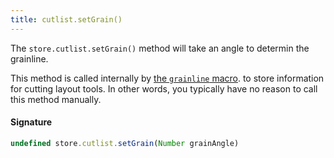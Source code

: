 ```yaml
---
title: cutlist.setGrain()
---
```


The `store.cutlist.setGrain()` method will take an angle to determin the grainline.

This method is called internally by [the `grainline` macro](/reference/macros/grainline).
to store information for cutting layout tools.
In other words, you typically have no reason to call this method manually.

#### Signature

```js
undefined store.cutlist.setGrain(Number grainAngle)
```
